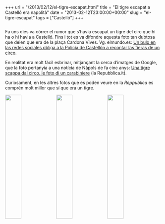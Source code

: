 +++
url = "/2013/02/12/el-tigre-escapat.html"
title = "El tigre escapat a Castelló era napolità"
date = "2013-02-12T23:00:00+00:00"
slug = "el-tigre-escapat"
tags = ["Castelló"]
+++

<img src="/uploads/2013/2013-02-11-el-tigre-escapat-1.jpg" alt="" />

Fa uns dies va córrer el rumor que s’havia escapat un tigre del circ que hi ha o hi havia a Castelló. Fins i tot es va difondre aquesta foto tan dubtosa que deien que era de la plaça Cardona Vives. Vg. elmundo.es: [Un bulo en las redes sociales obliga a la Policía de Castellón a recontar las fieras de un circo](http://www.elmundo.es/elmundo/2013/02/05/castellon/1360068454.html).

En realitat era molt fàcil esbrinar, mitjançant la cerca d’imatges de Google, que la foto pertanyia a una notícia de Nàpols de fa cinc anys: [Una tigre scappa dal circo, le foto di un carabiniere](http://napoli.repubblica.it/multimedia/home/3603561/3/2) (la Repubblica.it).

Curiosament, en les altres fotos que es poden veure en la *Reppublica* es comprèn molt millor que sí que era un tigre.

<a href="http://napoli.repubblica.it/multimedia/home/3603561/3/1"><img src="/uploads/2013/2013-02-11-el-tigre-escapat-2.jpg" alt="" style="display: inline; width: 32%;"/></a>
<a href="http://napoli.repubblica.it/multimedia/home/3603561/3/3"><img src="/uploads/2013/2013-02-11-el-tigre-escapat-3.jpg" alt="" style="display: inline; width: 32%;"/></a>
<a href="http://napoli.repubblica.it/multimedia/home/3603561/3/6"><img src="/uploads/2013/2013-02-11-el-tigre-escapat-4.jpg" alt="" style="display: inline; width: 32%;"/></a>